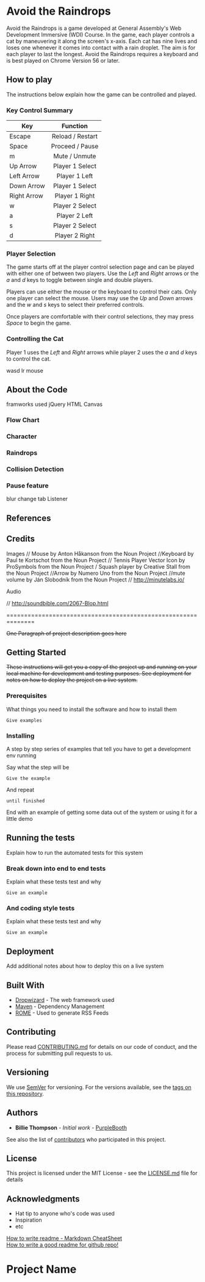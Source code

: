 # Avoid the Raindrops
Avoid the Raindrops is a game developed at General Assembly's Web Development Immersive (WDI) Course. In the game, each player controls a cat by maneuvering it along the screen's x-axis. Each cat has nine lives and loses one whenever it comes into contact with a rain droplet. The aim is for each player to last the longest. Avoid the Raindrops requires a keyboard and is best played on Chrome Version 56 or later.

## How to play
The instructions below explain how the game can be controlled and played.

### Key Control Summary
| Key           | Function      |
| ------------- |:-------------:|
| Escape        | Reload / Restart|
| Space         | Proceed / Pause |
| m             | Mute / Unmute   |
| Up Arrow      | Player 1 Select|
| Left Arrow    | Player 1 Left  |
| Down Arrow    | Player 1 Select|
| Right Arrow   | Player 1 Right |
| w             | Player 2 Select|
| a             | Player 2 Left  |
| s             | Player 2 Select|
| d             | Player 2 Right |

### Player Selection
The game starts off at the player control selection page and can be played with either one of between two players. Use the *Left* and *Right* arrows or the *a* and *d* keys to toggle between single and double players.

Players can use either the mouse or the keyboard to control their cats. Only one player can select the mouse. Users may use the *Up* and *Down* arrows and the *w* and *s* keys to select their preferred controls.

Once players are comfortable with their control selections, they may press *Space* to begin the game.

### Controlling the Cat
Player 1 uses the *Left* and *Right* arrows while player 2 uses the *a* and *d* keys to control the cat.

wasd lr mouse

## About the Code
framworks used jQuery HTML Canvas

### Flow Chart

### Character

### Raindrops

### Collision Detection

### Pause feature
blur change tab Listener

## References



## Credits

Images
// Mouse by Anton Håkanson from the Noun Project
//Keyboard by Paul te Kortschot from the Noun Project
// Tennis Player Vector Icon by ProSymbols from the Noun Project
/ Squash player by Creative Stall from the Noun Project
//Arrow by Numero Uno from the Noun Project
//mute volume by Ján Slobodník from the Noun Project
// http://minutelabs.io/

Audio

// http://soundbible.com/2067-Blop.html

==============================================================

~~One Paragraph of project description goes here~~

## Getting Started

~~These instructions will get you a copy of the project up and running on your local machine for development and testing purposes. See deployment for notes on how to deploy the project on a live system.~~

### Prerequisites

What things you need to install the software and how to install them

```
Give examples
```

### Installing

A step by step series of examples that tell you have to get a development env running

Say what the step will be

```
Give the example
```

And repeat

```
until finished
```

End with an example of getting some data out of the system or using it for a little demo

## Running the tests

Explain how to run the automated tests for this system

### Break down into end to end tests

Explain what these tests test and why

```
Give an example
```

### And coding style tests

Explain what these tests test and why

```
Give an example
```

## Deployment

Add additional notes about how to deploy this on a live system

## Built With

* [Dropwizard](http://www.dropwizard.io/1.0.2/docs/) - The web framework used
* [Maven](https://maven.apache.org/) - Dependency Management
* [ROME](https://rometools.github.io/rome/) - Used to generate RSS Feeds

## Contributing

Please read [CONTRIBUTING.md](https://gist.github.com/PurpleBooth/b24679402957c63ec426) for details on our code of conduct, and the process for submitting pull requests to us.

## Versioning

We use [SemVer](http://semver.org/) for versioning. For the versions available, see the [tags on this repository](https://github.com/your/project/tags).

## Authors

* **Billie Thompson** - *Initial work* - [PurpleBooth](https://github.com/PurpleBooth)

See also the list of [contributors](https://github.com/your/project/contributors) who participated in this project.

## License

This project is licensed under the MIT License - see the [LICENSE.md](LICENSE.md) file for details

## Acknowledgments

* Hat tip to anyone who's code was used
* Inspiration
* etc


[How to write readme - Markdown CheatSheet](https://github.com/adam-p/markdown-here/wiki/Markdown-Cheatsheet)  
[How to write a good readme for github repo!](https://gist.github.com/PurpleBooth/109311bb0361f32d87a2)

# Project Name
<!---
Read Me Contents
-->

